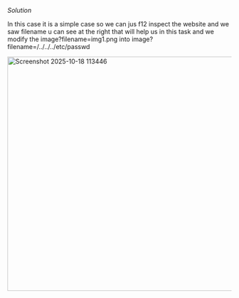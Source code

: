 *Solution*

In this case it is a simple case so we can jus f12 inspect the website and we saw filename u can see at the right that will help us in this task and
we modify the image?filename=img1.png into image?filename=/../../../etc/passwd

<img width="1905" height="527" alt="Screenshot 2025-10-18 113446" src="https://github.com/user-attachments/assets/0bb9dc46-981b-4d94-acd4-fe9a68554b5e" />

